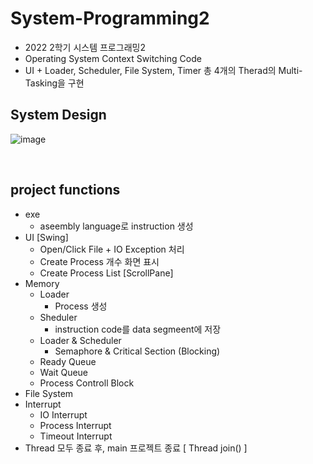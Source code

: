 # System-Programming2
* 2022 2학기 시스템 프로그래밍2
* Operating System Context Switching Code
* UI + Loader, Scheduler, File System, Timer 총 4개의 Therad의 Multi-Tasking을 구현

## System Design
![image](https://user-images.githubusercontent.com/90203250/215274732-a5032630-0c20-4285-bc9b-877f4cb22710.png)


<br>

## project functions
* exe 
  * aseembly language로 instruction 생성
* UI [Swing]
  * Open/Click File + IO Exception 처리
  * Create Process 개수 화면 표시
  * Create Process List [ScrollPane]
* Memory
  * Loader
    * Process 생성
  * Sheduler
    * instruction code를 data segmeent에 저장
  * Loader & Scheduler
    * Semaphore & Critical Section (Blocking)
  * Ready Queue
  * Wait Queue
  * Process Controll Block
* File System
* Interrupt
  * IO Interrupt
  * Process Interrupt
  * Timeout Interrupt 
* Thread 모두 종료 후, main 프로젝트 종료 [ Thread join() ]
